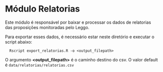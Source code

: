# Módulo Relatorias

Este módulo é responsável por baixar e processar os dados de relatorias das proposições monitoradas pelo Leggo.

Para exportar esses dados, é necessário estar neste diretório e executar o script abaixo:

```
  Rscript export_relatorias.R -o <output_filepath>
```

O argumento **<output_filepath>** é o caminho destino do csv. O valor default é `data/relatorias/relatorias.csv`